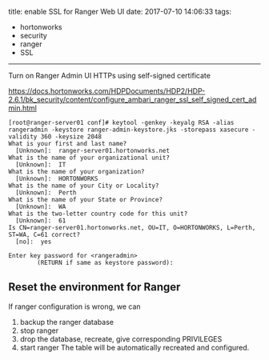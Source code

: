 title: enable SSL for Ranger Web UI
date: 2017-07-10 14:06:33
tags:
- hortonworks
- security
- ranger
- SSL
---
Turn on Ranger Admin UI HTTPs using self-signed certificate

https://docs.hortonworks.com/HDPDocuments/HDP2/HDP-2.6.1/bk_security/content/configure_ambari_ranger_ssl_self_signed_cert_admin.html
```shell
[root@ranger-server01 conf]# keytool -genkey -keyalg RSA -alias rangeradmin -keystore ranger-admin-keystore.jks -storepass xasecure -validity 360 -keysize 2048
What is your first and last name?
  [Unknown]:  ranger-server01.hortonworks.net
What is the name of your organizational unit?
  [Unknown]:  IT
What is the name of your organization?
  [Unknown]:  HORTONWORKS
What is the name of your City or Locality?
  [Unknown]:  Perth
What is the name of your State or Province?
  [Unknown]:  WA
What is the two-letter country code for this unit?
  [Unknown]:  61
Is CN=ranger-server01.hortonworks.net, OU=IT, O=HORTONWORKS, L=Perth, ST=WA, C=61 correct?
  [no]:  yes

Enter key password for <rangeradmin>
        (RETURN if same as keystore password):

```


## Reset the environment for Ranger

If ranger configuration is wrong, we can
1) backup the ranger database
2) stop ranger
3) drop the database, recreate, give corresponding PRIVILEGES
4) start ranger
The table will be automatically recreated and configured.
